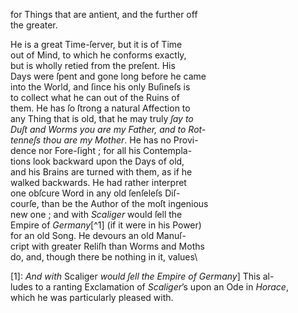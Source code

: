 for Things that are antient, and the further off\
the greater.

   He is a great Time-ſerver, but it is of Time\
out of Mind, to which he conforms exactly,\
but is wholly retied from the preſent.  His\
Days were ſpent and gone long before he came\
into the World, and ſince his only Buſineſs is\
to collect what he can out of the Ruins of\
them.  He has ſo ſtrong a natural Affection to\
any Thing that is old, that he may truly *ſay to*\
*Duſt and Worms you are my Father, and to Rot-*\
*tenneſs thou are my Mother*.  He has no Provi-\
dence nor Fore-ſight ; for all his Contempla-\
tions look backward upon the Days of old,\
and his Brains are turned with them, as if he\
walked backwards.  He had rather interpret\
one obſcure Word in any old ſenſeleſs Diſ-\
courſe, than be the Author of the moſt ingenious\
new one ; and with *Scaliger* would ſell the\
Empire of *Germany*[^1] (if it were in his Power)\
for an old Song. He devours an old Manuſ-\
cript with greater Reliſh than Worms and Moths\
do, and, though there be nothing in it, values\


[1]:   *And with* Scaliger *would ſell the Empire of Germany*]  This al-\
ludes to a ranting Exclamation of *Scaliger*’s upon an Ode in *Horace*,\
which he was particularly pleased with.


